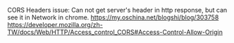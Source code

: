 CORS Headers
issue:
Can not get server's header in http response, but can see it in Network in chrome.
https://my.oschina.net/blogshi/blog/303758
https://developer.mozilla.org/zh-TW/docs/Web/HTTP/Access_control_CORS#Access-Control-Allow-Origin
